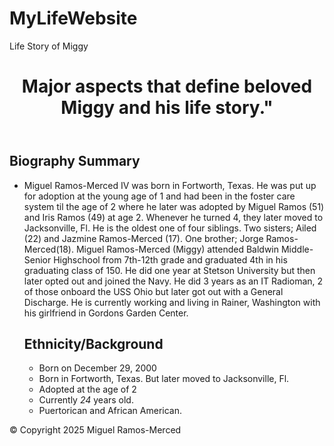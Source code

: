 # MyLifeWebsite
Life Story of Miggy
<!DOCTYPE html>
<!-- Homepage for handleyskitty.com -->
<html lang="en">
    <head>
        <meta description="Everything you ever wanted to know about Miggy.">
    </head>
    <body>
        <header>
            <h1>Major aspects that define beloved Miggy and his life story."</h1>
        </header>
        <main>
            <h2>Biography Summary</h2>
        <ul>
            <li>Miguel Ramos-Merced IV was born in Fortworth, Texas. He was put up for adoption at the young age of 1 and had been in the foster care system til the age of 2 where he later was adopted by Miguel Ramos (51) and Iris Ramos (49) at age 2. Whenever he turned 4, they later moved to Jacksonville, Fl. He is the oldest one of four siblings. Two sisters; Ailed (22) and Jazmine Ramos-Merced (17). One brother; Jorge Ramos-Merced(18). Miguel Ramos-Merced (Miggy) attended Baldwin Middle-Senior Highschool from 7th-12th grade and graduated 4th in his graduating class of 150. He did one year at Stetson University but then later opted out and joined the Navy. He did 3 years as an IT Radioman, 2 of those onboard the USS Ohio but later got out with a General Discharge. He is currently working and living in Rainer, Washington with his girlfriend in Gordons Garden Center.</li>
            <h2>Ethnicity/Background</h2>
            <ul>
                <li>Born on December 29, 2000</li>
                <li>Born in Fortworth, Texas. But later moved to Jacksonville, Fl.</li>
                <li>Adopted at the age of 2</li>
                <li>Currently <em>24</em> years old.</li>
                <li>Puertorican and African American.</li>
            </ul>
        </main>
        <footer>&copy; Copyright 2025 Miguel Ramos-Merced</footer>
    </body>
</html>
